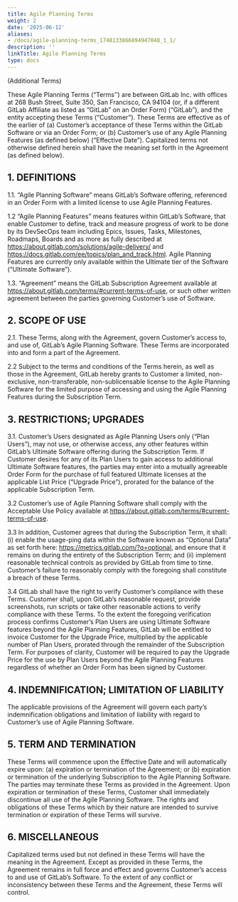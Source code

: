 ```yaml
---
title: Agile Planning Terms
weight: 2
date: '2025-06-12'
aliases:
- /docs/agile-planning-terms_1748133866894947048_1_1/
description: ''
linkTitle: Agile Planning Terms
type: docs
---
```


(Additional Terms)

These Agile Planning Terms (“Terms’’) are between GitLab Inc. with offices at 268 Bush Street, Suite 350, San Francisco, CA 94104 (or, if a different GitLab Affiliate as listed as “GitLab” on an Order Form) (“GitLab”), and the entity accepting these Terms (“Customer”). These Terms are effective as of the earlier of (a) Customer’s acceptance of these Terms within the GitLab Software or via an Order Form; or (b) Customer’s use of any Agile Planning Features (as defined below) (“Effective Date”). Capitalized terms not otherwise defined herein shall have the meaning set forth in the Agreement (as defined below).

## 1. DEFINITIONS

1.1. “Agile Planning Software” means GitLab’s Software offering, referenced in an Order Form with a limited license to use Agile Planning Features.

1.2 “Agile Planning Features” means features within GitLab’s Software, that enable Customer to define, track and measure progress of work to be done by its DevSecOps team including Epics, Issues, Tasks, Milestones, Roadmaps, Boards and as more as fully described at <https://about.gitlab.com/solutions/agile-delivery/> and <https://docs.gitlab.com/ee/topics/plan_and_track.html>.  Agile Planning Features are currently only available within the Ultimate tier of the Software (“Ultimate Software”).

1.3. “Agreement” means the GitLab Subscription Agreement available at <https://about.gitlab.com/terms/#current-terms-of-use>, or such other written agreement between the parties governing Customer’s use of Software.

## 2. SCOPE OF USE

2.1. These Terms, along with the Agreement, govern Customer’s access to, and use of, GitLab’s Agile Planning Software. These Terms are incorporated into and form a part of the Agreement.

2.2 Subject to the terms and conditions of the Terms herein, as well as those in the Agreement, GitLab hereby grants to Customer a limited, non-exclusive, non-transferable, non-sublicensable license to the Agile Planning Software for the limited purpose of accessing and using the Agile Planning Features during the Subscription Term.

## 3. RESTRICTIONS; UPGRADES

3.1. Customer’s Users designated as Agile Planning Users only (“Plan Users”), may not use, or otherwise access, any other features within GitLab’s Ultimate Software offering during the Subscription Term. If Customer desires for any of its Plan Users to gain access to additional Ultimate Software features, the parties may enter into a mutually agreeable Order Form for the purchase of full featured Ultimate licenses at the applicable List Price (“Upgrade Price”), prorated for the balance of the applicable Subscription Term.

3.2 Customer’s use of Agile Planning Software shall comply with the Acceptable Use Policy available at <https://about.gitlab.com/terms/#current-terms-of-use>.

3.3 In addition, Customer agrees that during the Subscription Term, it shall: (i) enable the usage-ping data within the Software known as “Optional Data” as set forth here: <https://metrics.gitlab.com/?q=optional>, and ensure that it remains on during the entirety of the Subscription Term; and (ii) implement reasonable technical controls as provided by GitLab from time to time. Customer’s failure to reasonably comply with the foregoing shall constitute a breach of these Terms.

3.4 GitLab shall have the right to verify Customer’s compliance with these Terms. Customer shall, upon GitLab’s reasonable request, provide screenshots, run scripts or take other reasonable actions to verify compliance with these Terms. To the extent the foregoing verification process confirms Customer’s Plan Users are using Ultimate Software features beyond the Agile Planning Features, GitLab will be entitled to invoice Customer for the Upgrade Price, multiplied by the applicable number of Plan Users, prorated through the remainder of the Subscription Term. For purposes of clarity, Customer will be required to pay the Upgrade Price for the use by Plan Users beyond the Agile Planning Features regardless of whether an Order Form has been signed by Customer.

## 4. INDEMNIFICATION; LIMITATION OF LIABILITY

The applicable provisions of the Agreement will govern each party’s indemnification obligations and limitation of liability with regard to Customer’s use of Agile Planning Software.

## 5. TERM AND TERMINATION

These Terms will commence upon the Effective Date and will automatically expire upon: (a) expiration or termination of the Agreement; or (b) expiration or termination of the underlying Subscription to the Agile Planning Software. The parties may terminate these Terms as provided in the Agreement. Upon expiration or termination of these Terms, Customer shall immediately discontinue all use of the Agile Planning Software. The rights and obligations of these Terms which by their nature are intended to survive termination or expiration of these Terms will survive.

## 6. MISCELLANEOUS

Capitalized terms used but not defined in these Terms will have the meaning in the Agreement. Except as provided in these Terms, the Agreement remains in full force and effect and governs Customer’s access to and use of GitLab’s Software. To the extent of any conflict or inconsistency between these Terms and the Agreement, these Terms will control.
